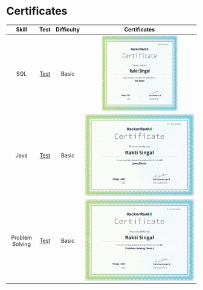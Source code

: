 # Certificates

|      Skill      |                                     Test                                   | Difficulty |  Certificates|
| :-------------: | :--------------------------------------------------------------------------: | :--------: | :------------------------------------------:|
|      SQL       |      [Test](https://www.hackerrank.com/skills-verification/sql_basic)         |   Basic    | <img src="Sql (Basic).png" height="200px" width="200px"> |
|      Java       |      [Test](https://www.hackerrank.com/skills-verification/java_basic)       |   Basic    | <img src="Java (Basic).png"> |
| Problem Solving | [Test](https://www.hackerrank.com/skills-verification/problem_solving_basic) |   Basic    | <img src="Problem Solving (Basic).png"> |
